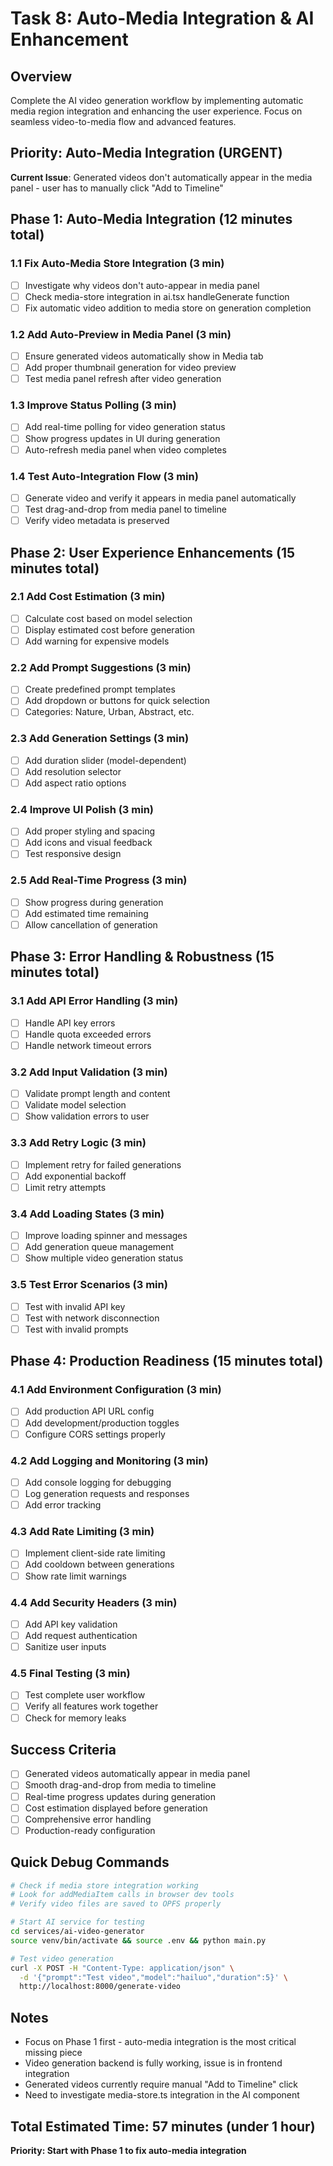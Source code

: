 # Task 8: Auto-Media Integration & AI Enhancement

## Overview
Complete the AI video generation workflow by implementing automatic media region integration and enhancing the user experience. Focus on seamless video-to-media flow and advanced features.

## Priority: Auto-Media Integration (URGENT)
**Current Issue**: Generated videos don't automatically appear in the media panel - user has to manually click "Add to Timeline"

## Phase 1: Auto-Media Integration (12 minutes total)

### 1.1 Fix Auto-Media Store Integration (3 min)
- [ ] Investigate why videos don't auto-appear in media panel
- [ ] Check media-store integration in ai.tsx handleGenerate function
- [ ] Fix automatic video addition to media store on generation completion

### 1.2 Add Auto-Preview in Media Panel (3 min)
- [ ] Ensure generated videos automatically show in Media tab
- [ ] Add proper thumbnail generation for video preview
- [ ] Test media panel refresh after video generation

### 1.3 Improve Status Polling (3 min)
- [ ] Add real-time polling for video generation status
- [ ] Show progress updates in UI during generation
- [ ] Auto-refresh media panel when video completes

### 1.4 Test Auto-Integration Flow (3 min)
- [ ] Generate video and verify it appears in media panel automatically
- [ ] Test drag-and-drop from media panel to timeline
- [ ] Verify video metadata is preserved

## Phase 2: User Experience Enhancements (15 minutes total)

### 2.1 Add Cost Estimation (3 min)
- [ ] Calculate cost based on model selection
- [ ] Display estimated cost before generation
- [ ] Add warning for expensive models

### 2.2 Add Prompt Suggestions (3 min)
- [ ] Create predefined prompt templates
- [ ] Add dropdown or buttons for quick selection
- [ ] Categories: Nature, Urban, Abstract, etc.

### 2.3 Add Generation Settings (3 min)
- [ ] Add duration slider (model-dependent)
- [ ] Add resolution selector
- [ ] Add aspect ratio options

### 2.4 Improve UI Polish (3 min)
- [ ] Add proper styling and spacing
- [ ] Add icons and visual feedback
- [ ] Test responsive design

### 2.5 Add Real-Time Progress (3 min)
- [ ] Show progress during generation
- [ ] Add estimated time remaining
- [ ] Allow cancellation of generation

## Phase 3: Error Handling & Robustness (15 minutes total)

### 3.1 Add API Error Handling (3 min)
- [ ] Handle API key errors
- [ ] Handle quota exceeded errors
- [ ] Handle network timeout errors

### 3.2 Add Input Validation (3 min)
- [ ] Validate prompt length and content
- [ ] Validate model selection
- [ ] Show validation errors to user

### 3.3 Add Retry Logic (3 min)
- [ ] Implement retry for failed generations
- [ ] Add exponential backoff
- [ ] Limit retry attempts

### 3.4 Add Loading States (3 min)
- [ ] Improve loading spinner and messages
- [ ] Add generation queue management
- [ ] Show multiple video generation status

### 3.5 Test Error Scenarios (3 min)
- [ ] Test with invalid API key
- [ ] Test with network disconnection
- [ ] Test with invalid prompts

## Phase 4: Production Readiness (15 minutes total)

### 4.1 Add Environment Configuration (3 min)
- [ ] Add production API URL config
- [ ] Add development/production toggles
- [ ] Configure CORS settings properly

### 4.2 Add Logging and Monitoring (3 min)
- [ ] Add console logging for debugging
- [ ] Log generation requests and responses
- [ ] Add error tracking

### 4.3 Add Rate Limiting (3 min)
- [ ] Implement client-side rate limiting
- [ ] Add cooldown between generations
- [ ] Show rate limit warnings

### 4.4 Add Security Headers (3 min)
- [ ] Add API key validation
- [ ] Add request authentication
- [ ] Sanitize user inputs

### 4.5 Final Testing (3 min)
- [ ] Test complete user workflow
- [ ] Verify all features work together
- [ ] Check for memory leaks

## Success Criteria
- [ ] Generated videos automatically appear in media panel
- [ ] Smooth drag-and-drop from media to timeline
- [ ] Real-time progress updates during generation
- [ ] Cost estimation displayed before generation
- [ ] Comprehensive error handling
- [ ] Production-ready configuration

## Quick Debug Commands
```bash
# Check if media store integration working
# Look for addMediaItem calls in browser dev tools
# Verify video files are saved to OPFS properly

# Start AI service for testing
cd services/ai-video-generator
source venv/bin/activate && source .env && python main.py

# Test video generation
curl -X POST -H "Content-Type: application/json" \
  -d '{"prompt":"Test video","model":"hailuo","duration":5}' \
  http://localhost:8000/generate-video
```

## Notes
- Focus on Phase 1 first - auto-media integration is the most critical missing piece
- Video generation backend is fully working, issue is in frontend integration
- Generated videos currently require manual "Add to Timeline" click
- Need to investigate media-store.ts integration in the AI component

## Total Estimated Time: 57 minutes (under 1 hour)
**Priority: Start with Phase 1 to fix auto-media integration**